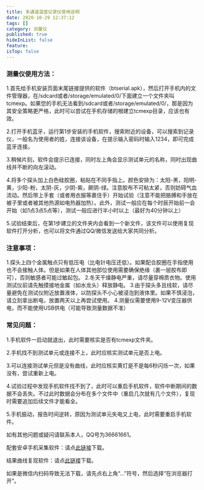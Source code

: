 ```yaml
---
title: 多通道温度记录仪使用说明
date: 2020-10-29 12:37:12
tags: []
category: 测量仪
published: true
hideInList: false
feature: 
isTop: false
---
```


### 测量仪使用方法：

1.首先给手机安装页面末尾链接提供的软件（btserial.apk），然后打开手机内的文件管理器，在/sdcard或者/storage/emulated/0/下面建立一个文件夹叫tcmexp。如果您的手机无法看到/sdcard或者/storage/emulated/0/，那是因为其安全策略更严格，此时可以尝试在手机存储的根建立tcmexp目录，应该也有效。

2.打开手机蓝牙，运行第1步安装的手机软件，搜索附近的设备，可以搜索到记录仪，一般名为使用者的姓，连接该设备，在提示输入密码时输入1234，即可完成蓝牙连接。

3.稍候片刻，软件会提示已连接，同时左上角会显示测试单元的名称，同时出现曲线并不断的向左滚动。

4.将多个探头加上白色硅胶圈，粘贴在不同手指上。颜色安排为：太阳-黑，阳明-黄，少阳-粉，太阴-灰，少阴-紫，厥阴-绿。注意胶布不可粘太紧，否则妨碍气血流动。然后带上手套（或者用衣服等裹住手）开始试验（注意不能把胳膊和手放在被子里或者被其他热源如电热器加热）。此外，测试一般应在每个时辰开始前一会开始（如1点3点5点等），测试一般应进行半小时以上（最好为40分钟以上）

5.试验结束后，在第1步建立的文件夹内会看到一个新文件，该文件可以使用复现软件打开分析，也可以将文件通过QQ/微信发送给大家共同分析。

### 注意事项：

1.探头上四个金属触点只有低压电（比电针电压还低）。如果配合胶圈在手指使用也不会接触人体。但是如果在人体其他部位使用需要确保绝缘（裹一层胶布即可），否则敏感者可能过敏起包。
2.冬天干燥静电严重，请尽量穿棉质衣物。使用测试仪前请先触摸接地金属（如水龙头）释放静电。
3.由于探头多且线软，请尽量避免在测试仪附近放置液体，以防探头不小心被浸泡到液体里。如果不慎浸泡，请立刻拿出断电，放置两天以上再尝试使用。
4.测量仪需要使用9-12V变压器供电，而不能使用USB供电（可能导致测量数据不准）

### 常见问题：

1.手机软件一启动就退出，此时需要核实是否有tcmexp文件夹。

2.手机找不到测试单元或连接不上，此时应核实测试单元是否上电。

3.可以连接测试单元但是没有曲线，此时应核实黄灯是不是每6秒闪烁一次，如果没有，尝试重新上电。

4.试验过程中发现手机软件找不到了，此时可以重启手机软件，软件中断期间的数据不会丢失。不过此时数据会分布在多个文件中（重启几次就有几个文件），复现时需要追加后续文件才能看全。

5.手机振动，报告时间逆转，原因为测试单元失电又上电，此时需要重启手机软件。

如有其他问题或疑问请联系本人，QQ号为36661661。



配套安卓手机采集软件：请点<a href="http://www.6jingxz.com/dev/btserial.apk">此链接</a>下载。

结果曲线复现软件：请点<a href="http://www.6jingxz.com/dev/tmrreader.apk">此链接</a>下载。

如果是微信内扫码导致无法下载，请先点右上角“...”符号，然后选择“在浏览器打开”。